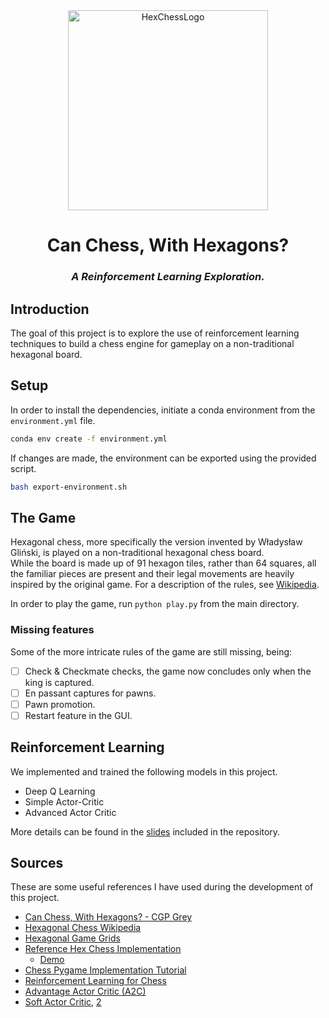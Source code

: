 <div align="center">
   <img src="hexchess/assets/logo.png" alt="HexChessLogo" width="320" height="320" >
   <h1 align="center">Can Chess, With Hexagons?</h1>
   <h3 align="center" style="font-style: italic;">A Reinforcement Learning Exploration.</h3>
</div>

## Introduction

The goal of this project is to explore the use of reinforcement learning techniques to build a chess engine for gameplay on a non-traditional hexagonal board.

## Setup

In order to install the dependencies, initiate a conda environment from the `environment.yml` file.

```bash
conda env create -f environment.yml
```

If changes are made, the environment can be exported using the provided script.

```bash
bash export-environment.sh
```

## The Game

Hexagonal chess, more specifically the version invented by Władysław Gliński, is played on a non-traditional hexagonal chess board.  
While the board is made up of 91 hexagon tiles, rather than 64 squares, all the familiar pieces are present and their legal movements are heavily inspired by the original game. For a description of the rules, see [Wikipedia](https://en.wikipedia.org/wiki/Hexagonal_chess).

In order to play the game, run `python play.py` from the main directory.

### Missing features

Some of the more intricate rules of the game are still missing, being:

- [ ] Check & Checkmate checks, the game now concludes only when the king is captured.
- [ ] En passant captures for pawns.
- [ ] Pawn promotion.
- [ ] Restart feature in the GUI.

## Reinforcement Learning

We implemented and trained the following models in this project.

- Deep Q Learning
- Simple Actor-Critic
- Advanced Actor Critic

More details can be found in the [slides](./slides.pdf) included in the repository.

## Sources

These are some useful references I have used during the development of this project.

- [Can Chess, With Hexagons? - CGP Grey](https://www.youtube.com/watch?v=bgR3yESAEVE)
- [Hexagonal Chess Wikipedia](https://en.wikipedia.org/wiki/Hexagonal_chess)
- [Hexagonal Game Grids](https://www.redblobgames.com/grids/hexagons/)
- [Reference Hex Chess Implementation](https://github.com/AmethystMoon/AmethystMoon.github.io)
  - [Demo](https://amethystmoon.github.io/)
- [Chess Pygame Implementation Tutorial](https://www.youtube.com/watch?v=X-e0jk4I938)
- [Reinforcement Learning for Chess](https://github.com/arjangroen/RLC)
- [Advantage Actor Critic (A2C)](https://arxiv.org/abs/1602.01783)
- [Soft Actor Critic](https://arxiv.org/abs/1910.07207), [2](https://arxiv.org/abs/1801.01290)
